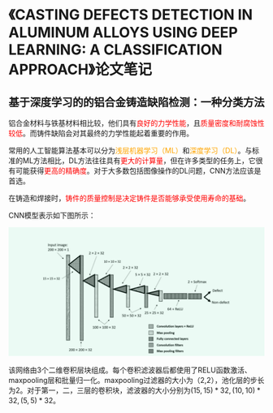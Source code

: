 # 《CASTING DEFECTS DETECTION IN ALUMINUM ALLOYS USING DEEP LEARNING: A CLASSIFICATION APPROACH》论文笔记

## 基于深度学习的的铝合金铸造缺陷检测：一种分类方法

铝合金材料与铁基材料相比较，他们具有<font color='red'>良好的力学性能</font>，且<font color='red'>质量密度和耐腐蚀性较低</font>。而铸件缺陷会对其最终的力学性能起着重要的作用。

常用的人工智能算法基本可以分为<font color='orange'>浅层机器学习（ML）</font>和<font color='orange'>深度学习（DL）</font>。与标准的ML方法相比，DL方法往往具有<font color='red'>更大的计算量</font>，但在许多类型的任务上，它很有可能获得<font color='red'>更高的精确度</font>。对于大多数包括图像操作的DL问题，CNN方法应该是首选。

在铸造和焊接时，<font color='red'>铸件的质量控制是决定铸件是否能够承受使用寿命的基础</font>。

CNN模型表示如下图所示：

![image-20230214151657852](image-20230214151657852.png)

该网络由3个二维卷积层块组成。每个卷积滤波器后都使用了RELU函数激活、maxpooling层和批量归一化。maxpooling过滤器的大小为（2,2），池化层的步长为2。对于第一，二，三层的卷积块，滤波器的大小分别为$(15,15)*32,(10,10)*32,(5,5)*32$。